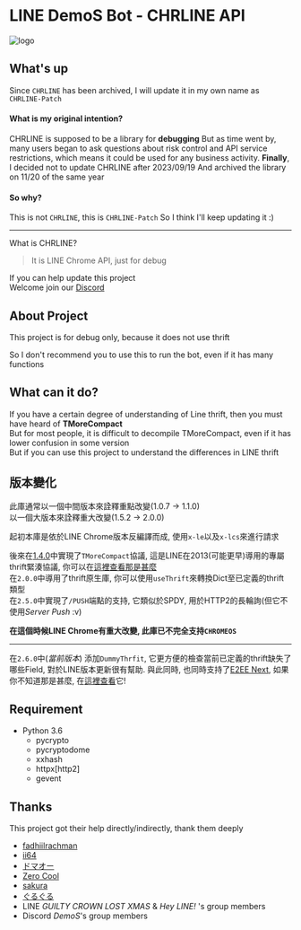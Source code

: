 # LINE DemoS Bot - CHRLINE API

![logo](/examples/assets/logo.png)

## What's up
Since `CHRLINE` has been archived, I will update it in my own name as `CHRLINE-Patch`

#### What is my original intention?
CHRLINE is supposed to be a library for **debugging**
But as time went by, many users began to ask questions about risk control and API service restrictions, which means it could be used for any business activity.
**Finally**, I decided not to update CHRLINE after 2023/09/19
And archived the library on 11/20 of the same year

#### So why?
This is not `CHRLINE`, this is `CHRLINE-Patch`
So I think I'll keep updating it :)

---
What is CHRLINE?  
> It is LINE Chrome API, just for debug

If you can help update this project  
Welcome join our [Discord](https://discord.gg/vQrMbjA)

## About Project
This project is for debug only, because it does not use thrift

So I don't recommend you to use this to run the bot, even if it has many functions

## What can it do?
If you have a certain degree of understanding of Line thrift, then you must have heard of **TMoreCompact** \
But for most people, it is difficult to decompile TMoreCompact, even if it has lower confusion in some version \
But if you can use this project to understand the differences in LINE thrift

## 版本變化

此庫通常以一個中間版本來詮釋重點改變(1.0.7 -> 1.1.0)  
以一個大版本來詮釋重大改變(1.5.2 -> 2.0.0)

起初本庫是依於LINE Chrome版本反編譯而成, 使用`x-le`以及`x-lcs`來進行請求

後來在[1.4.0](https://github.com/DeachSword/CHRLINE/commit/d7d8430e74417a06c9ad159a5675b7787ec75c54)中實現了`TMoreCompact`協議, 這是LINE在2013(可能更早)導用的專屬thrift緊湊協議, 你可以在[這裡查看那是甚麼](/docs/TMoreCompact.md)  
在`2.0.0`中導用了thrift原生庫, 你可以使用`useThrift`來轉換Dict至已定義的thrift類型  
在`2.5.0`中實現了`/PUSH`端點的支持, 它類似於SPDY, 用於HTTP2的長輪詢(但它不使用*Server Push* :v)  

**在這個時候LINE Chrome有重大改變, 此庫已不完全支持`CHROMEOS`**

---

在`2.6.0`中(*當前版本*) 添加`DummyThrfit`, 它更方便的檢查當前已定義的thrift缺失了哪些Field, 對於LINE版本更新很有幫助. 與此同時, 也同時支持了[E2EE Next](https://github.com/WEDeach/CHRLINE-Patch/commit/b3da065209ee4e7a4f8e00e82c96a8b8245d2465#diff-efc570a8ac227398796cf43d8035cb624fa9d94bc8bfedd01922cddb2f838fa3R2), 如果你不知道那是甚麼, 在[這裡查看](/docs/E2EE_Next.md)它!  

## Requirement

- Python 3.6
  - pycrypto
  - pycryptodome
  - xxhash
  - httpx[http2]
  - gevent

## Thanks

This project got their help directly/indirectly, thank them deeply

- [fadhiilrachman](https://github.com/fadhiilrachman)
- [ii64](https://github.com/ii64)
- [ドマオー](https://github.com/Dosugamea)
- [Zero Cool](https://github.com/crash-override404)
- [sakura](https://github.com/sakura-rip)
- [ぐるぐる](https://github.com/f0reachARR)
- LINE *GUILTY CROWN LOST XMAS* & *Hey LINE!* 's group members
- Discord *DemoS*'s group members
